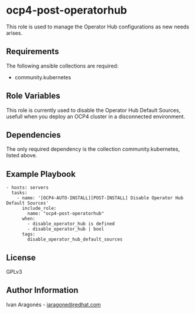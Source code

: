 ocp4-post-operatorhub
=========

This role is used to manage the Operator Hub configurations as new needs arises.

Requirements
------------

The following ansible collections are required:

 - community.kubernetes

Role Variables
--------------

This role is currently used to disable the Operator Hub Default Sources, usefull when you deploy an OCP4 cluster in a disconnected environment.

Dependencies
------------

The only required dependency is the collection community.kubernetes, listed above.

Example Playbook
----------------

    - hosts: servers
      tasks:
        - name: '[OCP4-AUTO-INSTALL][POST-INSTALL] Disable Operator Hub Default Sources'
          include_role:
            name: "ocp4-post-operatorhub"
          when:
            - disable_operator_hub is defined
            - disable_operator_hub | bool
          tags:
            disable_operator_hub_default_sources

License
-------

GPLv3

Author Information
------------------

Ivan Aragonés - iaragone@redhat.com
